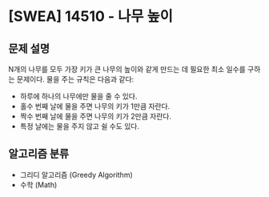 # [SWEA] 14510 - 나무 높이

## 문제 설명

N개의 나무를 모두 가장 키가 큰 나무의 높이와 같게 만드는 데 필요한 최소 일수를 구하는 문제이다.
물을 주는 규칙은 다음과 같다:
- 하루에 하나의 나무에만 물을 줄 수 있다.
- 홀수 번째 날에 물을 주면 나무의 키가 1만큼 자란다.
- 짝수 번째 날에 물을 주면 나무의 키가 2만큼 자란다.
- 특정 날에는 물을 주지 않고 쉴 수도 있다.

## 알고리즘 분류

- 그리디 알고리즘 (Greedy Algorithm)
- 수학 (Math)
